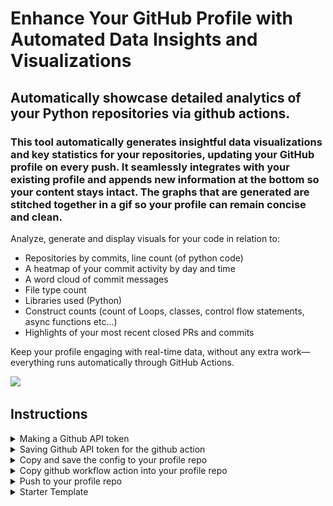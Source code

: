 # Enhance Your GitHub Profile with Automated Data Insights and Visualizations

## Automatically showcase detailed analytics of your Python repositories via github actions.

### This tool automatically generates insightful data visualizations and key statistics for your repositories, updating your GitHub profile on every push. It seamlessly integrates with your existing profile and appends new information at the bottom so your content stays intact. The graphs that are generated are stitched together in a gif so your profile can remain concise and clean.

Analyze, generate and display visuals for your code in relation to:
- Repositories by commits, line count (of python code)
- A heatmap of your commit activity by day and time
- A word cloud of commit messages
- File type count
- Libraries used (Python)
- Construct counts (count of Loops, classes, control flow statements, async functions etc...)
- Highlights of your most recent closed PRs and commits

Keep your profile engaging with real-time data, without any extra work—everything runs automatically through GitHub Actions.


![](assets/profilegif.gif)

## Instructions

<details>
<summary>Making a Github API token</summary>

### Click your profile picture and go to Settings

![](assets/token-1.png)

### Click on Dev Settings

![](assets/token-2.png)

### Click on Token (classic) then Generate a new token (classic)

![](assets/token-3.png)

### Generate your Token

![](assets/token-4.png)

### Create a .env file in the root directory of your profile, make sure .env is in your .gitignore

```
TOKEN=YOUR_API_TOKEN
```

</details>

<details>
<summary>Saving Github API token for the github action</summary>

### Go to your profile repo and click on settings

![](assets/secret-1.png)

### Click on Secrets and Variables, then Actions, then New Repository Secret

![](assets/secret-2.png)

### Create a new secret with the name TOKEN, and use the github api key we generated, then click Add Secret

![](assets/secret-3.png)

</details>

<details>

<summary>Copy and save the config to your profile repo</summary>

### Copy the config from the [PyProfileDataGen repo](https://github.com/sockheadrps/PyProfileDataGen/blob/main/config.ini) to your profile repo.

![](assets/copyconfig.png)

### Paste this config into your profile repo as config.ini Edit the username value with your own, and any other configs you might want to change

![](assets/pasteconfig.png)

### open your profile README.md and add

```
---
```

to the end of the file.

Make sure --- doesnt appear anywhere else in your markdown. This is how the python script identifies the end of your readme.md to append / update data

![](assets/readmeadd.png)

</details>

<details>

<summary>Copy github workflow action into your profile repo</summary>
<br>

go to your github profile, add the directory .github/workflows and add a file, actions.yml. Paste the contents of [this action file](https://github.com/sockheadrps/PyProfileDataGen/blob/main/.github/workflows/actions.yml) into it.

![](assets/actionsfile.png)
![](assets/actionspaste.png)

</details>

<details>
<summary>Push to your profile repo</summary>
<br>

```
git add .
git commit -m "Updating profile"
git push
```

![](assets/push.png)

### Open your github profile repo and navigate to the build of your action you just initialized when you pushed

![](assets/workflow.png)

This will always take a few minutes if you have a lot of repos.

![](assets/actionfinished.png)

### Once this build finished your Profile will be updated and ready!

</details>

<details>
<summary>Starter Template</summary>
<br>

```
<!-- Badges https://github.com/inttter/md-badges -->
![Python](https://img.shields.io/badge/python-3670A0?style=plastic&logo=python&logoColor=ffdd54) 

<br>

<!-- Projects -->

### ***[NAME](LINK)***
![GitHub commit activity](https://img.shields.io/github/commit-activity/t/USERNAME/REPO)  
***BRIEF DESCRIPTION***

<br>
<br>

<!-- Github Stats -->

![](https://github-readme-stats.vercel.app/api?username=USERNAME&theme=radical&hide_border=false&include_all_commits=true&count_private=false)<br/>
![](https://github-readme-stats.vercel.app/api/top-langs/?username=USERNAME&theme=radical&hide_border=false&include_all_commits=true&count_private=true&layout=compact)

## 🏆 GitHub Trophies

![](https://github-profile-trophy.vercel.app/?username=USERNAME&theme=radical&no-frame=false&no-bg=true&margin-w=4)

---

```

</details>